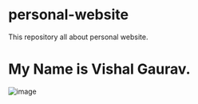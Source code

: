# personal-website
This repository all about personal website.
<h1>My Name is Vishal Gaurav.</h1>
<img src="https://media.gettyimages.com/id/1155487624/vector/saratoga-lake-new-york-19th-century.jpg?s=612x612&w=0&k=20&c=9Oyq5l_Sd8LbTEtTtqrQgIAUBHb7j1BaqrzovFAi-dU="
alt="image"/>
